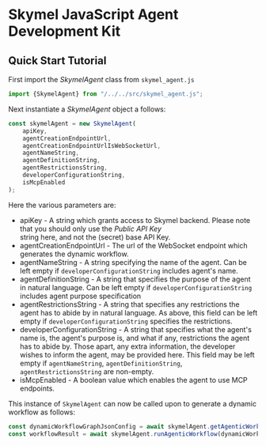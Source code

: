 # Skymel JavaScript Agent Development Kit

## Quick Start Tutorial

First import the *SkymelAgent* class from `skymel_agent.js`

```javascript
import {SkymelAgent} from "/../../src/skymel_agent.js";
```

Next instantiate a *SkymelAgent* object a follows:

```javascript
const skymelAgent = new SkymelAgent(
    apiKey,
    agentCreationEndpointUrl,
    agentCreationEndpointUrlIsWebSocketUrl,
    agentNameString,
    agentDefinitionString,
    agentRestrictionsString,
    developerConfigurationString,
    isMcpEnabled
);
```

Here the various parameters are:

* apiKey - A string which grants access to Skymel backend. Please note that you should only use the *Public API Key* \
  string here, and not the (secret) base API Key.
* agentCreationEndpointUrl - The url of the WebSocket endpoint which generates the dynamic workflow.
* agentNameString - A string specifying the name of the agent. Can be left empty if `developerConfigurationString`
  includes agent's name.
* agentDefinitionString - A string that specifies the purpose of the agent in natural language. Can be left empty if
  `developerConfigurationString` includes agent purpose specification
* agentRestrictionsString - A string that specifies any restrictions the agent has to abide by in natural language. As
  above, this field can be left empty if `developerConfigurationString` specifies the restrictions.
* developerConfigurationString - A string that specifies what the agent's name is, the agent's purpose is, and what if
  any, restrictions the agent has to abide by. Those apart, any extra information, the developer wishes to inform the
  agent, may be provided here. This field may be left empty if `agentNameString`, `agentDefinitionString`,
  `agentRestrictionsString` are non-empty.
* isMcpEnabled - A boolean value which enables the agent to use MCP endpoints.

This instance of `SkymelAgent` can now be called upon to generate a dynamic workflow as follows:

```javascript
const dynamicWorkflowGraphJsonConfig = await skymelAgent.getAgenticWorkflowGraphJsonConfig(agentTaskString);
const workflowResult = await skymelAgent.runAgenticWorkflow(dynamicWorkflowGraphJsonConfig);
```

